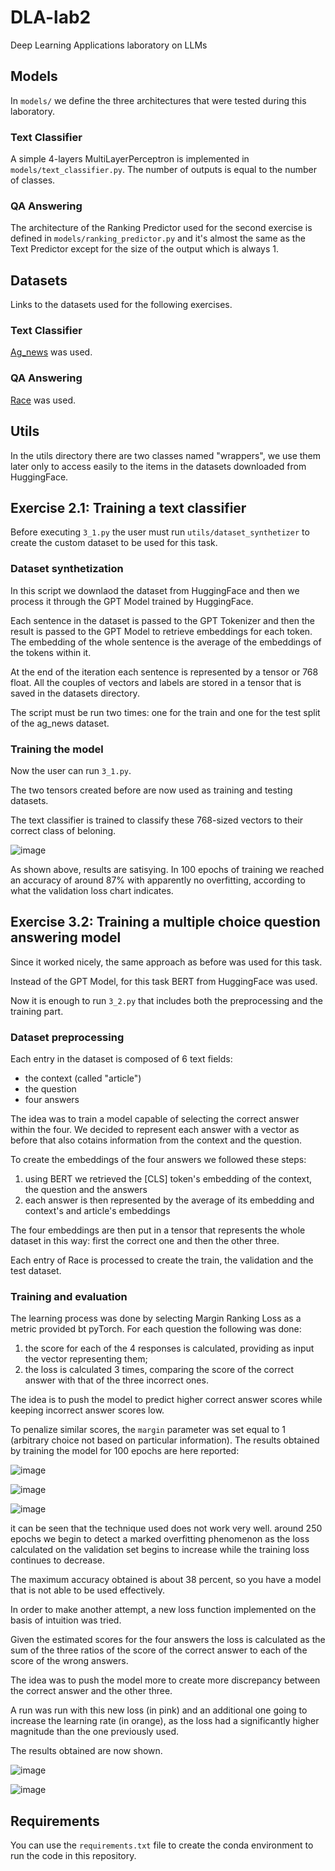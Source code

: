 # DLA-lab2
Deep Learning Applications laboratory on LLMs

## Models
In `models/` we define the three architectures that were tested during this laboratory.

### Text Classifier
A simple 4-layers MultiLayerPerceptron is implemented in `models/text_classifier.py`. The number of outputs is equal to the number of classes.

### QA Answering
The architecture of the Ranking Predictor used for the second exercise is defined in `models/ranking_predictor.py` and it's almost the same as the Text Predictor except for the size of the output which is always 1.

## Datasets

Links to the datasets used for the following exercises.

### Text Classifier

[Ag_news](https://huggingface.co/datasets/ag_news) was used.


### QA Answering

[Race](https://huggingface.co/datasets/race) was used.


## Utils
In the utils directory there are two classes named "wrappers", we use them later only to access easily to the items in the datasets downloaded from HuggingFace.


## Exercise 2.1: Training a text classifier
Before executing `3_1.py` the user must run `utils/dataset_synthetizer` to create the custom dataset to be used for this task.

### Dataset synthetization
In this script we downlaod the dataset from HuggingFace and then we process it through the GPT Model trained by HuggingFace.

Each sentence in the dataset is passed to the GPT Tokenizer and then the result is passed to the GPT Model to retrieve embeddings for each token.
The embedding of the whole sentence is the average of the embeddings of the tokens within it.

At the end of the iteration each sentence is represented by a tensor or 768 float. All the couples of vectors and labels are stored in a tensor that is saved in the datasets directory.

The script must be run two times: one for the train and one for the test split of the ag_news dataset.

### Training the model

Now the user can run `3_1.py`.

The two tensors created before are now used as training and testing datasets.

The text classifier is trained to classify these 768-sized vectors to their correct class of beloning.

![image](https://github.com/simogiovannini/DLA-lab2/assets/53260220/3633b782-fdcc-4d90-9fd2-1439877c9a57)

As shown above, results are satisying. In 100 epochs of training we reached an accuracy of around 87% with apparently no overfitting, according to what the validation loss chart indicates.


## Exercise 3.2: Training a multiple choice question answering model

Since it worked nicely, the same approach as before was used for this task.

Instead of the GPT Model, for this task BERT from HuggingFace was used.

Now it is enough to run `3_2.py` that includes both the preprocessing and the training part.

### Dataset preprocessing

Each entry in the dataset is composed of 6 text fields:
- the context (called "article")
- the question
- four answers

The idea was to train a model capable of selecting the correct answer within the four.
We decided to represent each answer with a vector as before that also cotains information from the context and the question.

To create the embeddings of the four answers we followed these steps:
1. using BERT we retrieved the [CLS] token's embedding of the context, the question and the answers
2. each answer is then represented by the average of its embedding and context's and article's embeddings

The four embeddings are then put in a tensor that represents the whole dataset in this way: first the correct one and then the other three.

Each entry of Race is processed to create the train, the validation and the test dataset.


### Training and evaluation

The learning process was done by selecting Margin Ranking Loss as a metric provided bt pyTorch.
For each question the following was done:
1. the score for each of the 4 responses is calculated, providing as input the vector representing them;
2. the loss is calculated 3 times, comparing the score of the correct answer with that of the three incorrect ones.

The idea is to push the model to predict higher correct answer scores while keeping incorrect answer scores low.

To penalize similar scores, the `margin` parameter was set equal to 1 (arbitrary choice not based on particular information).
The results obtained by training the model for 100 epochs are here reported:

![image](https://github.com/simogiovannini/DLA-lab2/assets/53260220/1e57861e-325d-49dd-9128-aa30269863cf)

![image](https://github.com/simogiovannini/DLA-lab2/assets/53260220/255068d9-435d-4ffd-9f79-3d4d35f53210)

![image](https://github.com/simogiovannini/DLA-lab2/assets/53260220/b000979d-38ee-48b1-9822-97e3d0510a08)

it can be seen that the technique used does not work very well. around 250 epochs we begin to detect a marked overfitting phenomenon as the loss calculated on the validation set begins to increase while the training loss continues to decrease.

The maximum accuracy obtained is about 38 percent, so you have a model that is not able to be used effectively.

In order to make another attempt, a new loss function implemented on the basis of intuition was tried.

Given the estimated scores for the four answers the loss is calculated as the sum of the three ratios of the score of the correct answer to each of the score of the wrong answers.

The idea was to push the model more to create more discrepancy between the correct answer and the other three.

A run was run with this new loss (in pink) and an additional one going to increase the learning rate (in orange), as the loss had a significantly higher magnitude than the one previously used.

The results obtained are now shown.

![image](https://github.com/simogiovannini/DLA-lab2/assets/53260220/55c3bcf7-c0ea-4dc7-aeaf-124cee44e527)

![image](https://github.com/simogiovannini/DLA-lab2/assets/53260220/9421096c-1118-487e-9534-70e20c740b12)


## Requirements
You can use the `requirements.txt` file to create the conda environment to run the code in this repository.
